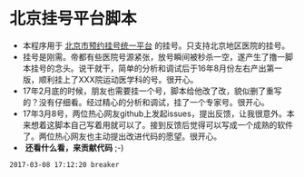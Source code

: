 北京挂号平台脚本
==

* 本程序用于 [北京市预约挂号统一平台](www.bjguahao.com)  的挂号。只支持北京地区医院的挂号。
*  挂号是刚需。帝都有些医院号源紧张，放号瞬间被秒杀一空，遂产生了撸一脚本挂号的念头。说干就干，简单的分析和调试后于16年8月份左右产出第一版，顺利挂上了XXX院运动医学科的号。很开心。
*  17年2月底的时候，朋友也需要挂一个号，脚本给他改了改，貌似删了重写的？没有仔细看。经过精心的分析和调试，挂了一个专家号。很开心。
*  17年3月8号，两位热心网友github上发起issues，提出反馈，让我很意外。本来想着这脚本自己写着用就可以了。接到反馈后觉得可以写成一个成熟的软件了。两位热心网友也主动提出改进代码的愿望。很开心。
*  __还看什么看，来贡献代码__ ;-)

`2017-03-08 17:12:20 breaker`
